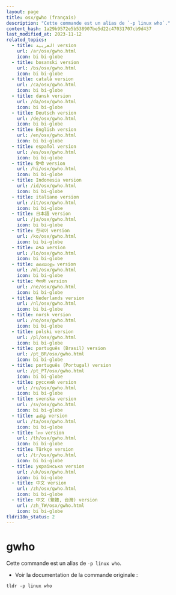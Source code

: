 ```yaml
---
layout: page
title: osx/gwho (français)
description: "Cette commande est un alias de `-p linux who`."
content_hash: 1a29b9572e5b538907be5d22c47031707cb9d437
last_modified_at: 2023-11-12
related_topics:
  - title: العربية version
    url: /ar/osx/gwho.html
    icon: bi bi-globe
  - title: bosanski version
    url: /bs/osx/gwho.html
    icon: bi bi-globe
  - title: català version
    url: /ca/osx/gwho.html
    icon: bi bi-globe
  - title: dansk version
    url: /da/osx/gwho.html
    icon: bi bi-globe
  - title: Deutsch version
    url: /de/osx/gwho.html
    icon: bi bi-globe
  - title: English version
    url: /en/osx/gwho.html
    icon: bi bi-globe
  - title: español version
    url: /es/osx/gwho.html
    icon: bi bi-globe
  - title: हिन्दी version
    url: /hi/osx/gwho.html
    icon: bi bi-globe
  - title: Indonesia version
    url: /id/osx/gwho.html
    icon: bi bi-globe
  - title: italiano version
    url: /it/osx/gwho.html
    icon: bi bi-globe
  - title: 日本語 version
    url: /ja/osx/gwho.html
    icon: bi bi-globe
  - title: 한국어 version
    url: /ko/osx/gwho.html
    icon: bi bi-globe
  - title: ລາວ version
    url: /lo/osx/gwho.html
    icon: bi bi-globe
  - title: മലയാളം version
    url: /ml/osx/gwho.html
    icon: bi bi-globe
  - title: नेपाली version
    url: /ne/osx/gwho.html
    icon: bi bi-globe
  - title: Nederlands version
    url: /nl/osx/gwho.html
    icon: bi bi-globe
  - title: norsk version
    url: /no/osx/gwho.html
    icon: bi bi-globe
  - title: polski version
    url: /pl/osx/gwho.html
    icon: bi bi-globe
  - title: português (Brasil) version
    url: /pt_BR/osx/gwho.html
    icon: bi bi-globe
  - title: português (Portugal) version
    url: /pt_PT/osx/gwho.html
    icon: bi bi-globe
  - title: русский version
    url: /ru/osx/gwho.html
    icon: bi bi-globe
  - title: svenska version
    url: /sv/osx/gwho.html
    icon: bi bi-globe
  - title: தமிழ் version
    url: /ta/osx/gwho.html
    icon: bi bi-globe
  - title: ไทย version
    url: /th/osx/gwho.html
    icon: bi bi-globe
  - title: Türkçe version
    url: /tr/osx/gwho.html
    icon: bi bi-globe
  - title: українська version
    url: /uk/osx/gwho.html
    icon: bi bi-globe
  - title: 中文 version
    url: /zh/osx/gwho.html
    icon: bi bi-globe
  - title: 中文 (繁體, 台灣) version
    url: /zh_TW/osx/gwho.html
    icon: bi bi-globe
tldri18n_status: 2
---
```

# gwho

Cette commande est un alias de `-p linux who`.

- Voir la documentation de la commande originale :

`tldr -p linux who`
